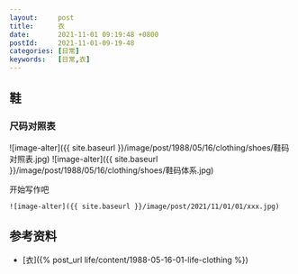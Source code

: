 ```yaml
---
layout:     post
title:      衣
date:       2021-11-01 09:19:48 +0800
postId:     2021-11-01-09-19-48
categories: [日常]
keywords:   [日常,衣]
---
```


## 鞋
### 尺码对照表
![image-alter]({{ site.baseurl }}/image/post/1988/05/16/clothing/shoes/鞋码对照表.jpg)
![image-alter]({{ site.baseurl }}/image/post/1988/05/16/clothing/shoes/鞋码体系.jpg)


开始写作吧
```
![image-alter]({{ site.baseurl }}/image/post/2021/11/01/01/xxx.jpg)
```

## 参考资料
* [衣]({% post_url life/content/1988-05-16-01-life-clothing %})
